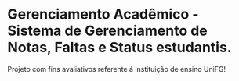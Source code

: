 # Gerenciamento Acadêmico - Sistema de Gerenciamento de Notas, Faltas e Status estudantis.
Projeto com fins avaliativos referente á instituição de ensino UniFG!
